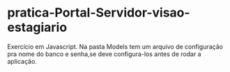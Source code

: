 # pratica-Portal-Servidor-visao-estagiario
 Exercício em Javascript.
 Na pasta Models tem um arquivo de configuração pra nome do banco e senha,se deve configura-los antes de rodar a aplicação.
